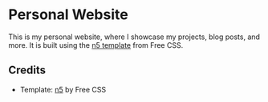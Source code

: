 # Personal Website

This is my personal website, where I showcase my projects, blog posts, and more. It is built using the [n5 template](https://www.free-css.com/free-css-templates/page237/n5) from Free CSS.

## Credits

- Template: [n5](https://www.free-css.com/free-css-templates/page237/n5) by Free CSS

